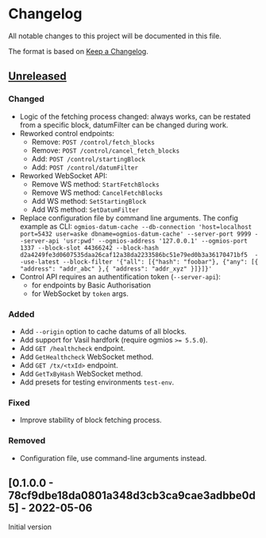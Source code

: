 # Changelog

All notable changes to this project will be documented in this file.

The format is based on [Keep a Changelog](https://keepachangelog.com/en/1.0.0/).

## [Unreleased]

### Changed

- Logic of the fetching process changed: always works, can be restated from a specific block, datumFilter can be changed during work.
- Reworked control endpoints:
  - Remove: `POST /control/fetch_blocks`
  - Remove: `POST /control/cancel_fetch_blocks`
  - Add: `POST /control/startingBlock`
  - Add: `POST /control/datumFilter`
- Reworked WebSocket API:
  - Remove WS method: `StartFetchBlocks`
  - Remove WS method: `CancelFetchBlocks`
  - Add WS method:  `SetStartingBlock`
  - Add WS method: `SetDatumFilter`
- Replace configuration file by command line arguments. The config example as CLI: `ogmios-datum-cache --db-connection 'host=localhost port=5432 user=aske dbname=ogmios-datum-cache' --server-port 9999 --server-api 'usr:pwd' --ogmios-address '127.0.0.1' --ogmios-port 1337 --block-slot 44366242 --block-hash d2a4249fe3d0607535daa26caf12a38da2233586bc51e79ed0b3a36170471bf5  --use-latest --block-filter '{"all": [{"hash": "foobar"}, {"any": [{ "address": "addr_abc" },{ "address": "addr_xyz" }]}]}'`
- Control API requires an authentification token (`--server-api`):
  - for endpoints by Basic Authorisation
  - for WebSocket by `token` args.

### Added

- Add `--origin` option to cache datums of all blocks.
- Add support for Vasil hardfork (require ogmios `>= 5.5.0`).
- Add `GET /healthcheck` endpoint.
- Add `GetHealthcheck` WebSocket method.
- Add `GET /tx/<txId>` endpoint.
- Add `GetTxByHash` WebSocket method.
- Add presets for testing environments `test-env`.

### Fixed
- Improve stability of block fetching process.

### Removed
- Configuration file, use command-line arguments instead.

## [0.1.0.0 - 78cf9dbe18da0801a348d3cb3ca9cae3adbbe0d5] - 2022-05-06
Initial version

[Unreleased]: https://github.com/mlabs-haskell/ogmios-datum-cache/compare/78cf9db...master 

